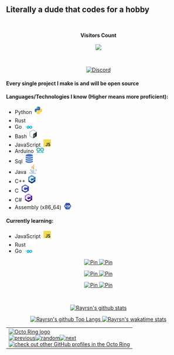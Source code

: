 ## Literally a dude that codes for a hobby

<div align="center">
<br><p align="centre"><b>Visitors Count</b></p>  
<a href="#"><p align="center"><img align="center" src="https://profile-counter.glitch.me/{Rayrsn}/count.svg" /></p> </a>
<br></div>

<p align="center">
    <a href="https://dsc.gg/rayr">
    <img alt="Discord" src="https://discord.c99.nl/widget/theme-4/616702462526488616.png" />
  </a>
</p>

#### Every single project I make is and will be open source

#### Languages/Technologies I know (Higher means more proficient):
* Python&nbsp; <img src=https://github.com/Rayrsn/Rayrsn/raw/main/img/python.png width=20>
* Rust&nbsp; <img src=https://github.com/Rayrsn/Rayrsn/raw/main/img/rust.png width=20>
* Go&nbsp; <img src=https://github.com/Rayrsn/Rayrsn/raw/main/img/go.png width=20>
* Bash&nbsp; <img src=https://github.com/Rayrsn/Rayrsn/raw/main/img/bash.png width=20>
* JavaScript&nbsp; <img src=https://github.com/Rayrsn/Rayrsn/raw/main/img/js.png width=20>
* Arduino&nbsp; <img src=https://github.com/Rayrsn/Rayrsn/raw/main/img/arduino.png width=20>
* Sql&nbsp; <img src=https://github.com/Rayrsn/Rayrsn/raw/main/img/sql.png width=20>
* Java&nbsp; <img src=https://github.com/Rayrsn/Rayrsn/raw/main/img/java.png width=20>
* C++&nbsp; <img src=https://github.com/Rayrsn/Rayrsn/raw/main/img/c-plus-plus.png width=20>
* C&nbsp; <img src=https://github.com/Rayrsn/Rayrsn/raw/main/img/c.png width=20>
* C#&nbsp; <img src=https://github.com/Rayrsn/Rayrsn/raw/main/img/c-sharp.png width=20>
* Assembly (x86_64)&nbsp; <img src=https://github.com/Rayrsn/Rayrsn/raw/main/img/assembly.png width=20>

#### Currently learning:
* JavaScript&nbsp; <img src=https://github.com/Rayrsn/Rayrsn/raw/main/img/js.png width=20>
* Rust&nbsp; <img src=https://github.com/Rayrsn/Rayrsn/raw/main/img/rust.png width=20>
* Go&nbsp; <img src=https://github.com/Rayrsn/Rayrsn/raw/main/img/go.png width=20>

<p align="center">
    <a href="https://github.com/Rayrsn/Discord-Custom-RPC">
    <img alt="Pin" src="https://github-readme-stats.vercel.app/api/pin/?username=Rayrsn&repo=Discord-Custom-RPC&show_owner=true&theme=radical" />
  </a>
    <a href="https://github.com/Rayrsn/Spotify-Ad-Killer">
    <img alt="Pin" src="https://github-readme-stats.vercel.app/api/pin/?username=Rayrsn&repo=Spotify-Ad-Killer&show_owner=true&theme=radical" />
  </a>
</p>

<p align="center">
  <a href="https://github.com/Rayrsn/Minecraft-Auto-Mod-Downloader">
    <img alt="Pin" src="https://github-readme-stats.vercel.app/api/pin/?username=Rayrsn&repo=Minecraft-Auto-Mod-Downloader&show_owner=true&theme=radical" />
  </a>
    <a href="https://github.com/Rayrsn/mcmodloader">
    <img alt="Pin" src="https://github-readme-stats.vercel.app/api/pin/?username=Rayrsn&repo=mcmodloader&show_owner=true&theme=radical" />
  </a>
</p>

<p align="center">
    <a href="https://github.com/Rayrsn/Discord-RPC-cli">
    <img alt="Pin" src="https://github-readme-stats.vercel.app/api/pin/?username=Rayrsn&repo=Discord-RPC-cli&show_owner=true&theme=radical" />
  </a>
<a href="https://github.com/Rayrsn/Weather-Cli">
    <img alt="Pin" src="https://github-readme-stats.vercel.app/api/pin/?username=Rayrsn&repo=Weather-Cli&show_owner=true&theme=radical" />
  </a>
</p>
  
<br>

<p align="center">
  <a href="https://github.com/Rayrsn?tab=repositories">
    <img alt="Rayrsn's github stats" src="https://github-readme-stats.vercel.app/api?username=Rayrsn&theme=radical&layout=compact&count_private=true" />
  </a>
</p>

<p align="center">
  <a href="https://github.com/Rayrsn?tab=repositories">
    <img alt="Rayrsn's github Top Langs" src="https://github-readme-stats.vercel.app/api/top-langs/?username=Rayrsn&langs_count=10&exclude_repo=dotfiles,BetterDiscord-Files,Weather-Gui,rimworld-mod-updater&theme=radical&layout=compact" />
  </a>
     <a href="https://wakatime.com/@Rayr">
    <img alt="Rayrsn's wakatime stats" src="https://github-readme-stats.vercel.app/api/wakatime?username=Rayr&theme=radical" />
  </a>
</p>

 <table align="center"><tbody><tr><td><a href="https://octo-ring.com/"><img src="https://octo-ring.com/static/img/widget/top.png" width="99%" alt="Octo Ring logo" align="top"></a><br><a href="https://octo-ring.com/p/Rayrsn/prev"><img src="https://octo-ring.com/static/img/widget/prev.png" width="33%" alt="previous" align="top" title="previous profile"></a><a href="https://octo-ring.com/p/Rayrsn/random"><img src="https://octo-ring.com/static/img/widget/random.png" width="33%" alt="random" align="top" title="random profile"></a><a href="https://octo-ring.com/p/Rayrsn/next"><img src="https://octo-ring.com/static/img/widget/next.png" width="33%" alt="next" align="top" title="next profile"></a><br><a href="https://octo-ring.com/"><img src="https://octo-ring.com/static/img/widget/bottom.png" width="99%" alt="check out other GitHub profiles in the Octo Ring" align="top"></a></td></tr></tbody></table> 
